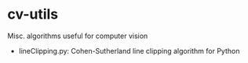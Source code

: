 cv-utils
========

Misc. algorithms useful for computer vision

* lineClipping.py:  Cohen-Sutherland line clipping algorithm for Python
